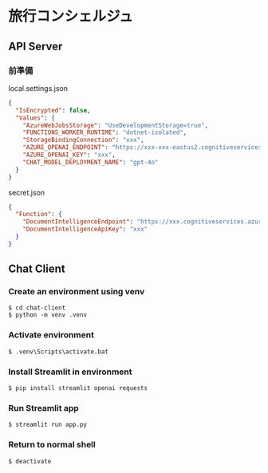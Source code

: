 # 旅行コンシェルジュ

## API Server
### 前準備
local.settings.json
```json
{
  "IsEncrypted": false,
  "Values": {
    "AzureWebJobsStorage": "UseDevelopmentStorage=true",
    "FUNCTIONS_WORKER_RUNTIME": "dotnet-isolated",
    "StorageBindingConnection": "xxx",
    "AZURE_OPENAI_ENDPOINT": "https://xxx-xxx-eastus2.cognitiveservices.azure.com/",
    "AZURE_OPENAI_KEY": "xxx",
    "CHAT_MODEL_DEPLOYMENT_NAME": "gpt-4o"
  }
}
```

secret.json
```json
{
  "Function": {
    "DocumentIntelligenceEndpoint": "https://xxx.cognitiveservices.azure.com/",
    "DocumentIntelligenceApiKey": "xxx"
  }
}
```

## Chat Client
### Create an environment using venv
```shell-session
$ cd chat-client
$ python -m venv .venv
```

### Activate environment
```shell-session
$ .venv\Scripts\activate.bat
```

### Install Streamlit in environment
```shell-session
$ pip install streamlit openai requests
```

### Run Streamlit app
```shell-session
$ streamlit run app.py
```

### Return to normal shell
```shell-session
$ deactivate
```
